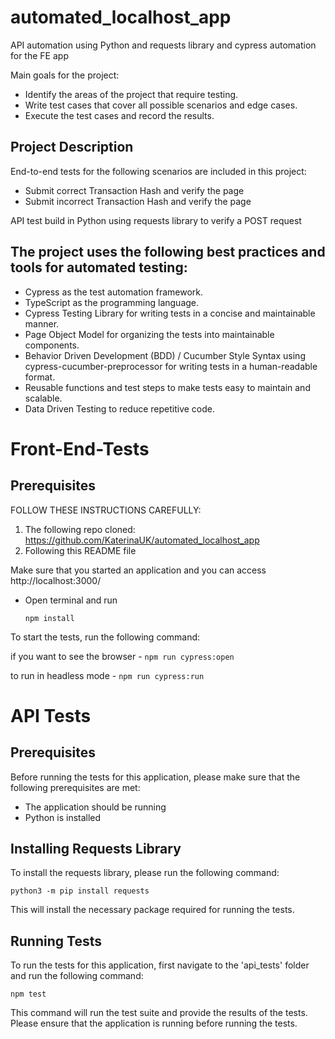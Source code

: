 # automated_localhost_app
API automation using Python and requests library and cypress automation for the FE app

Main goals for the project:
- Identify the areas of the project that require testing.
- Write test cases that cover all possible scenarios and edge cases.
- Execute the test cases and record the results.

## Project Description
End-to-end tests for the following scenarios are included in this project:
- Submit correct Transaction Hash and verify the page
- Submit incorrect Transaction Hash and verify the page

API test build in Python using requests library to verify a POST request

## The project uses the following best practices and tools for automated testing:

- Cypress as the test automation framework.
- TypeScript as the programming language.
- Cypress Testing Library for writing tests in a concise and maintainable manner.
- Page Object Model for organizing the tests into maintainable components.
- Behavior Driven Development (BDD) / Cucumber Style Syntax using cypress-cucumber-preprocessor for writing tests in a human-readable format.
- Reusable functions and test steps to make tests easy to maintain and scalable.
- Data Driven Testing to reduce repetitive code.

# Front-End-Tests


## Prerequisites

FOLLOW THESE INSTRUCTIONS CAREFULLY:

1.  The following repo cloned: https://github.com/KaterinaUK/automated_localhost_app
2.  Following this README file

Make sure that you started an application and you can access http://localhost:3000/

- Open terminal and run

  `npm install`

To start the tests, run the following command:

if you want to see the browser - `npm run cypress:open`

to run in headless mode - `npm run cypress:run`

# API Tests

## Prerequisites

Before running the tests for this application, please make sure that the following prerequisites are met:

- The application should be running
- Python is installed

## Installing Requests Library

To install the requests library, please run the following command:

`python3 -m pip install requests`

This will install the necessary package required for running the tests.

## Running Tests

To run the tests for this application, first navigate to the 'api_tests' folder and run the following command:

`npm test`

This command will run the test suite and provide the results of the tests. Please ensure that the application is running before running the tests.
